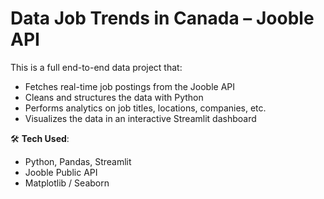 # Data Job Trends in Canada – Jooble API

This is a full end-to-end data project that:
- Fetches real-time job postings from the Jooble API
- Cleans and structures the data with Python
- Performs analytics on job titles, locations, companies, etc.
- Visualizes the data in an interactive Streamlit dashboard

🛠 **Tech Used**:
- Python, Pandas, Streamlit
- Jooble Public API
- Matplotlib / Seaborn
